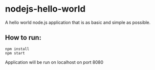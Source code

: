 # nodejs-hello-world

A hello world node.js application that is as basic and simple as possible.

## How to run:

```
npm install
npm start
```

Application will be run on localhost on port 8080